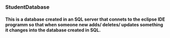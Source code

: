### StudentDatabase
#### This is a database created in an SQL server that connets to the eclipse IDE programm so that when someone new adds/ deletes/ updates something it changes into the database created in SQL.

